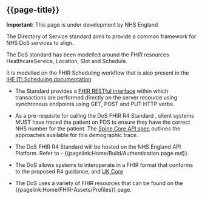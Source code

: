 ## {{page-title}}

  <div markdown="span" class="alert alert-warning" role="alert"><i class="fa fa-warning"></i><b> Important:</b> This page is under development by NHS England</div>



The Directory of Service standard aims to provide a common framework for NHS DoS services to align.

The DoS standard has been modelled around the FHIR resources HealthcareService, Location, Slot and Schedule. 

It is modelled on the FHIR Scheduling workflow that is also present in the  <a href='https://build.fhir.org/ig/IHE/ITI.Scheduling/volume-1.html ' target="_blank">IHE ITI Scheduling documentation</a>

- The Standard provides a <a href='https://hl7.org/fhir/R4/http.html' target="_blank">FHIR RESTful interface</a> within which transactions are performed directly on the server resource using synchronous endpoints using GET, POST and PUT HTTP verbs.

- As a pre-requisite for calling the DoS FHIR R4 Standard , client systems MUST have traced the patient on PDS to ensure they have the correct NHS number for the patient. The <a href='https://developer.nhs.uk/apis/spine-core/pds_overview.html' target="_blank">Spine Core API spec</a> outlines the approaches available for this demographic trace.

- The DoS FHIR R4 Standard will be hosted on the NHS England API Platform. Refer to - {{pagelink:Home/Build/Authentication.page.md}}. 

- The DoS allows systems to interoperate in a FHIR format that conforms to the proposed R4 guidance, and <a href='https://simplifier.net/guide/uk-core-implementation-guide-stu3-sequence?version=1.7.0' target="_blank">UK Core</a>

- The DoS uses a variety of FHIR resources that can be found on the {{pagelink:Home/FHIR-Assets/Profiles}} page.

<!-- INCLUDE A RENDER DIAGRAM -->
<!-- {{render:xyz-profile-connections}} -->